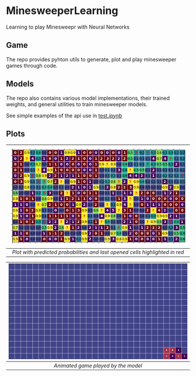 # MinesweeperLearning
Learning to play Minesweepr with Neural Networks

## Game

The repo provides pyhton utils to generate, plot and play minesweeper games through code.

## Models

The repo also contains various model implementations, their trained weights, and general utilities to train minesweeper models.

See simple examples of the api use in [test.ipynb](test.ipynb)

## Plots

| ![plot](./.readme/highlights_and_ps.png) | 
|:--:| 
| *Plot with predicted probabilities and last opened cells highlighted in red* |

| ![plot](./.readme/animation.gif) | 
|:--:| 
| *Animated game played by the model* |

